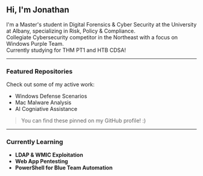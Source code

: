 <!-- GitHub Profile README for Jonathan -->

##  Hi, I'm Jonathan

 I'm a Master's student in Digital Forensics & Cyber Security at the University at Albany, specializing in Risk, Policy & Compliance.  
 Collegiate Cybersecurity competitor in the Northeast with a focus on Windows Purple Team.  
 Currently studying for THM PT1 and HTB CDSA!

---

###  Featured Repositories

Check out some of my active work:
-  Windows Defense Scenarios
-  Mac Malware Analysis
-  AI Cogniative Assistance

> You can find these pinned on my GitHub profile! :)

---

###  Currently Learning

-  **LDAP & WMIC Exploitation**  
-  **Web App Pentesting**
-  **PowerShell for Blue Team Automation**

